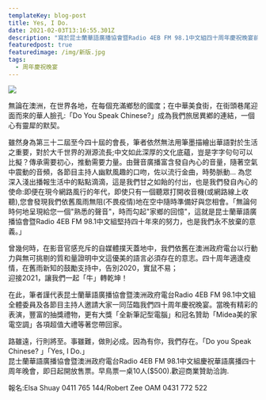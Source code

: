 ```yaml
---
templateKey: blog-post
title: Yes, I Do.
date: 2021-02-03T13:16:55.301Z
description: "寫於昆士蘭華語廣播協會暨Radio 4EB FM 98.1中文組四十周年慶祝晚宴前夕 - 文: Elsa Shuay(帥如珊)"
featuredpost: true
featuredimage: /img/新版.jpg
tags:
  - 周年慶祝晚宴
---
```

![](/img/新版.jpg)

無論在澳洲，在世界各地，在每個充滿鄉愁的國度；在中華美食街，​在街頭巷尾迎面而來的華人臉孔:「Do You Speak Chinese?」成為我們旅居異鄕的連結，一個心有靈犀的默契​。

雖然身為第三十二屆至今四十屆的會長，筆者依然無法用筆墨描繪出​華語對於生活之重要，對於大千世界的淵源流長;​中文如此深厚的文化底蘊，豈是字字句句可以比擬？傳承需要初心，​推動需要力量。由聲音廣播富含發自內心的音量，​隨著空氣中震動的音頻，各節目主持人幽默風趣的口吻，​佐以流行金曲，時勢脈動... 為您深入淺出播報生活中的點點滴滴，這是我們甘之如飴的付出，也​是我們發自內心的使命:即便在現今網路風行的年代，即使只有一個​聽眾打開收音機(或網路線上收聽),您會發現我們依舊風雨無阻(​不畏疫情)地在空中隨時準備好與您相會。「​無論何時何地呈現給您一個"熟悉的聲音"，時而勾起"​家鄉的回憶"，這就是昆士蘭華語廣播協會暨Radio 4EB FM 98.1中文組堅持四十年來的努力，也是我們永不放棄的意義。」

曾幾何時，在影音官感充斥的自媒體撲天蓋地中，我們依舊在澳洲政​府電台以行動力與無可挑剔的質和量證明中文這優美的語言必須存在​的意志。四十周年適逢疫情，在舊雨新知的鼓勵支持中，​告別2020，實鼠不易；\
迎接2021，讓我們一起「牛」轉乾坤！

在此，筆者謹代表昆士蘭華語廣播協會暨澳洲政府電台Radio 4EB FM 98.1中文組全體委員及各節目主持人邀請大家一同𦲷臨我們四十​周年慶祝晚宴。當晚有精彩的表演，豐富的抽獎禮物，更有大獎「全​新筆記型電腦」和冠名贊助「Midea美的家電空調」各項超值大​禮等著您帶回家。

路雖遠，行則將至。事雖難，做則必成。因為有你，我們存在。「D​o you Speak Chinese? 」「Yes, I Do.」\
昆士蘭華語廣播協會暨澳洲政府電台Radio 4EB FM 98.1中文組慶祝華語廣播四十周年晚會，即日起開放售票。早鳥​票一桌10人($500).歡迎商業贊助洽詢.

報名:Elsa Shuay 0411 765 144/Robert Zee OAM 0431 772 522